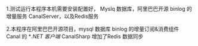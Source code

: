 1.测试运行本程序本机需要安装配置好， Myslq 数据库，阿里巴巴开源 binlog 的增量服务 CanalServer，以及Redis服务

2.本程序在阿里巴巴开源项目，mysql 数据库 binlog 的增量订阅&消费组件 Canal 的 **.NET 客户端* CanalSharp  增加了Redis 数据同步

